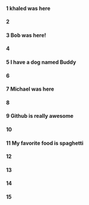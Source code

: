 #### 1 khaled was here
#### 2
#### 3 Bob was here!
#### 4
#### 5 I have a dog named Buddy
#### 6
#### 7 Michael was here
#### 8
#### 9 Github is really awesome
#### 10
#### 11 My favorite food is spaghetti 
#### 12
#### 13
#### 14
#### 15